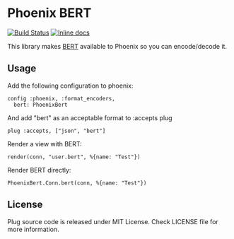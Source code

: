 # Phoenix BERT

[![Build Status](https://travis-ci.org/veyond-card/phoenix_bert.svg?branch=master)](https://travis-ci.org/veyond-card/phoenix_bert)
[![Inline docs](http://inch-ci.org/github/veyond-card/phoenix_bert.svg?branch=master)](http://inch-ci.org/github/veyond-card/phoenix_bert)

This library makes [BERT](https://birt-rpc.org) available to Phoenix so you can encode/decode it.

## Usage

Add the following configuration to phoenix:

    config :phoenix, :format_encoders,
      bert: PhoenixBert

And add "bert" as an acceptable format to :accepts plug

    plug :accepts, ["json", "bert"]
    
Render a view with BERT:

    render(conn, "user.bert", %{name: "Test"})
    
Render BERT directly:

    PhoenixBert.Conn.bert(conn, %{name: "Test"})

## License

Plug source code is released under MIT License.
Check LICENSE file for more information.

